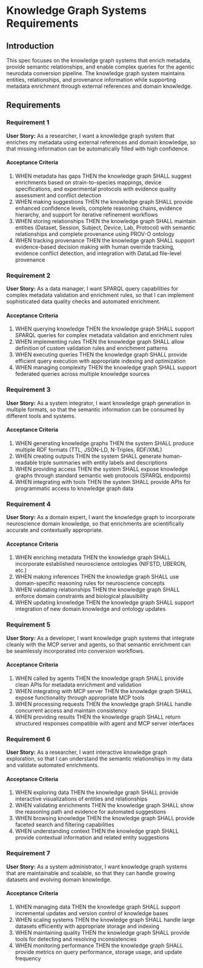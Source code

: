 # Knowledge Graph Systems Requirements

## Introduction

This spec focuses on the knowledge graph systems that enrich metadata, provide
semantic relationships, and enable complex queries for the agentic neurodata
conversion pipeline. The knowledge graph system maintains entities,
relationships, and provenance information while supporting metadata enrichment
through external references and domain knowledge.

## Requirements

### Requirement 1

**User Story:** As a researcher, I want a knowledge graph system that enriches
my metadata using external references and domain knowledge, so that missing
information can be automatically filled with high confidence.

#### Acceptance Criteria

1. WHEN metadata has gaps THEN the knowledge graph SHALL suggest enrichments
   based on strain-to-species mappings, device specifications, and experimental
   protocols with evidence quality assessment and conflict detection
2. WHEN making suggestions THEN the knowledge graph SHALL provide enhanced
   confidence levels, complete reasoning chains, evidence hierarchy, and support
   for iterative refinement workflows
3. WHEN storing relationships THEN the knowledge graph SHALL maintain entities
   (Dataset, Session, Subject, Device, Lab, Protocol) with semantic
   relationships and complete provenance using PROV-O ontology
4. WHEN tracking provenance THEN the knowledge graph SHALL support
   evidence-based decision making with human override tracking, evidence
   conflict detection, and integration with DataLad file-level provenance

### Requirement 2

**User Story:** As a data manager, I want SPARQL query capabilities for complex
metadata validation and enrichment rules, so that I can implement sophisticated
data quality checks and automated enrichment.

#### Acceptance Criteria

1. WHEN querying knowledge THEN the knowledge graph SHALL support SPARQL queries
   for complex metadata validation and enrichment rules
2. WHEN implementing rules THEN the knowledge graph SHALL allow definition of
   custom validation rules and enrichment patterns
3. WHEN executing queries THEN the knowledge graph SHALL provide efficient query
   execution with appropriate indexing and optimization
4. WHEN managing complexity THEN the knowledge graph SHALL support federated
   queries across multiple knowledge sources

### Requirement 3

**User Story:** As a system integrator, I want knowledge graph generation in
multiple formats, so that the semantic information can be consumed by different
tools and systems.

#### Acceptance Criteria

1. WHEN generating knowledge graphs THEN the system SHALL produce multiple RDF
   formats (TTL, JSON-LD, N-Triples, RDF/XML)
2. WHEN creating outputs THEN the system SHALL generate human-readable triple
   summaries with entity labels and descriptions
3. WHEN providing access THEN the system SHALL expose knowledge graphs through
   standard semantic web protocols (SPARQL endpoints)
4. WHEN integrating with tools THEN the system SHALL provide APIs for
   programmatic access to knowledge graph data

### Requirement 4

**User Story:** As a domain expert, I want the knowledge graph to incorporate
neuroscience domain knowledge, so that enrichments are scientifically accurate
and contextually appropriate.

#### Acceptance Criteria

1. WHEN enriching metadata THEN the knowledge graph SHALL incorporate
   established neuroscience ontologies (NIFSTD, UBERON, etc.)
2. WHEN making inferences THEN the knowledge graph SHALL use domain-specific
   reasoning rules for neuroscience concepts
3. WHEN validating relationships THEN the knowledge graph SHALL enforce domain
   constraints and biological plausibility
4. WHEN updating knowledge THEN the knowledge graph SHALL support integration of
   new domain knowledge and ontology updates

### Requirement 5

**User Story:** As a developer, I want knowledge graph systems that integrate
cleanly with the MCP server and agents, so that semantic enrichment can be
seamlessly incorporated into conversion workflows.

#### Acceptance Criteria

1. WHEN called by agents THEN the knowledge graph SHALL provide clean APIs for
   metadata enrichment and validation
2. WHEN integrating with MCP server THEN the knowledge graph SHALL expose
   functionality through appropriate MCP tools
3. WHEN processing requests THEN the knowledge graph SHALL handle concurrent
   access and maintain consistency
4. WHEN providing results THEN the knowledge graph SHALL return structured
   responses compatible with agent and MCP server interfaces

### Requirement 6

**User Story:** As a researcher, I want interactive knowledge graph exploration,
so that I can understand the semantic relationships in my data and validate
automated enrichments.

#### Acceptance Criteria

1. WHEN exploring data THEN the knowledge graph SHALL provide interactive
   visualizations of entities and relationships
2. WHEN validating enrichments THEN the knowledge graph SHALL show the reasoning
   path and evidence for automated suggestions
3. WHEN browsing knowledge THEN the knowledge graph SHALL provide faceted search
   and filtering capabilities
4. WHEN understanding context THEN the knowledge graph SHALL provide contextual
   information and related entity suggestions

### Requirement 7

**User Story:** As a system administrator, I want knowledge graph systems that
are maintainable and scalable, so that they can handle growing datasets and
evolving domain knowledge.

#### Acceptance Criteria

1. WHEN managing data THEN the knowledge graph SHALL support incremental updates
   and version control of knowledge bases
2. WHEN scaling systems THEN the knowledge graph SHALL handle large datasets
   efficiently with appropriate storage and indexing
3. WHEN maintaining quality THEN the knowledge graph SHALL provide tools for
   detecting and resolving inconsistencies
4. WHEN monitoring performance THEN the knowledge graph SHALL provide metrics on
   query performance, storage usage, and update frequency
